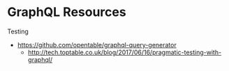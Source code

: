 
GraphQL Resources
==== 




Testing
* https://github.com/opentable/graphql-query-generator
  * http://tech.toptable.co.uk/blog/2017/06/16/pragmatic-testing-with-graphql/ 


